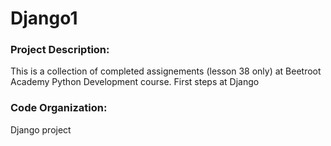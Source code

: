# Django1

### Project Description:
This is a collection of completed assignements (lesson 38 only) at Beetroot Academy Python Development course.
First steps at Django

### Code Organization:
Django project
